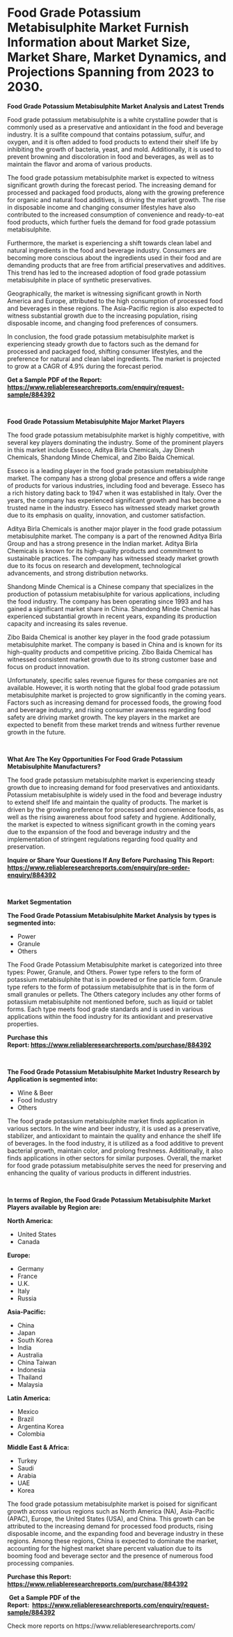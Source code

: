 <p><h1>Food Grade Potassium Metabisulphite Market Furnish Information about Market Size, Market Share, Market Dynamics, and Projections Spanning from 2023 to 2030.</h1></p><p><strong>Food Grade Potassium Metabisulphite Market Analysis and Latest Trends</strong></p>
<p><p>Food grade potassium metabisulphite is a white crystalline powder that is commonly used as a preservative and antioxidant in the food and beverage industry. It is a sulfite compound that contains potassium, sulfur, and oxygen, and it is often added to food products to extend their shelf life by inhibiting the growth of bacteria, yeast, and mold. Additionally, it is used to prevent browning and discoloration in food and beverages, as well as to maintain the flavor and aroma of various products.</p><p>The food grade potassium metabisulphite market is expected to witness significant growth during the forecast period. The increasing demand for processed and packaged food products, along with the growing preference for organic and natural food additives, is driving the market growth. The rise in disposable income and changing consumer lifestyles have also contributed to the increased consumption of convenience and ready-to-eat food products, which further fuels the demand for food grade potassium metabisulphite.</p><p>Furthermore, the market is experiencing a shift towards clean label and natural ingredients in the food and beverage industry. Consumers are becoming more conscious about the ingredients used in their food and are demanding products that are free from artificial preservatives and additives. This trend has led to the increased adoption of food grade potassium metabisulphite in place of synthetic preservatives.</p><p>Geographically, the market is witnessing significant growth in North America and Europe, attributed to the high consumption of processed food and beverages in these regions. The Asia-Pacific region is also expected to witness substantial growth due to the increasing population, rising disposable income, and changing food preferences of consumers.</p><p>In conclusion, the food grade potassium metabisulphite market is experiencing steady growth due to factors such as the demand for processed and packaged food, shifting consumer lifestyles, and the preference for natural and clean label ingredients. The market is projected to grow at a CAGR of 4.9% during the forecast period.</p></p>
<p><strong>Get a Sample PDF of the Report:&nbsp; <a href="https://www.reliableresearchreports.com/enquiry/request-sample/884392">https://www.reliableresearchreports.com/enquiry/request-sample/884392</a></strong></p>
<p>&nbsp;</p>
<p><strong>Food Grade Potassium Metabisulphite Major Market Players</strong></p>
<p><p>The food grade potassium metabisulphite market is highly competitive, with several key players dominating the industry. Some of the prominent players in this market include Esseco, Aditya Birla Chemicals, Jay Dinesh Chemicals, Shandong Minde Chemical, and Zibo Baida Chemical.</p><p>Esseco is a leading player in the food grade potassium metabisulphite market. The company has a strong global presence and offers a wide range of products for various industries, including food and beverage. Esseco has a rich history dating back to 1947 when it was established in Italy. Over the years, the company has experienced significant growth and has become a trusted name in the industry. Esseco has witnessed steady market growth due to its emphasis on quality, innovation, and customer satisfaction.</p><p>Aditya Birla Chemicals is another major player in the food grade potassium metabisulphite market. The company is a part of the renowned Aditya Birla Group and has a strong presence in the Indian market. Aditya Birla Chemicals is known for its high-quality products and commitment to sustainable practices. The company has witnessed steady market growth due to its focus on research and development, technological advancements, and strong distribution networks.</p><p>Shandong Minde Chemical is a Chinese company that specializes in the production of potassium metabisulphite for various applications, including the food industry. The company has been operating since 1993 and has gained a significant market share in China. Shandong Minde Chemical has experienced substantial growth in recent years, expanding its production capacity and increasing its sales revenue.</p><p>Zibo Baida Chemical is another key player in the food grade potassium metabisulphite market. The company is based in China and is known for its high-quality products and competitive pricing. Zibo Baida Chemical has witnessed consistent market growth due to its strong customer base and focus on product innovation.</p><p>Unfortunately, specific sales revenue figures for these companies are not available. However, it is worth noting that the global food grade potassium metabisulphite market is projected to grow significantly in the coming years. Factors such as increasing demand for processed foods, the growing food and beverage industry, and rising consumer awareness regarding food safety are driving market growth. The key players in the market are expected to benefit from these market trends and witness further revenue growth in the future.</p></p>
<p>&nbsp;</p>
<p><strong>What Are The Key Opportunities For Food Grade Potassium Metabisulphite Manufacturers?</strong></p>
<p><p>The food grade potassium metabisulphite market is experiencing steady growth due to increasing demand for food preservatives and antioxidants. Potassium metabisulphite is widely used in the food and beverage industry to extend shelf life and maintain the quality of products. The market is driven by the growing preference for processed and convenience foods, as well as the rising awareness about food safety and hygiene. Additionally, the market is expected to witness significant growth in the coming years due to the expansion of the food and beverage industry and the implementation of stringent regulations regarding food quality and preservation.</p></p>
<p><strong>Inquire or Share Your Questions If Any Before Purchasing This Report: <a href="https://www.reliableresearchreports.com/enquiry/pre-order-enquiry/884392">https://www.reliableresearchreports.com/enquiry/pre-order-enquiry/884392</a></strong></p>
<p>&nbsp;</p>
<p><strong>Market Segmentation</strong></p>
<p><strong>The Food Grade Potassium Metabisulphite Market Analysis by types is segmented into:</strong></p>
<p><ul><li>Power</li><li>Granule</li><li>Others</li></ul></p>
<p><p>The Food Grade Potassium Metabisulphite market is categorized into three types: Power, Granule, and Others. Power type refers to the form of potassium metabisulphite that is in powdered or fine particle form. Granule type refers to the form of potassium metabisulphite that is in the form of small granules or pellets. The Others category includes any other forms of potassium metabisulphite not mentioned before, such as liquid or tablet forms. Each type meets food grade standards and is used in various applications within the food industry for its antioxidant and preservative properties.</p></p>
<p><strong>Purchase this Report:&nbsp;<a href="https://www.reliableresearchreports.com/purchase/884392">https://www.reliableresearchreports.com/purchase/884392</a></strong></p>
<p>&nbsp;</p>
<p><strong>The Food Grade Potassium Metabisulphite Market Industry Research by Application is segmented into:</strong></p>
<p><ul><li>Wine & Beer</li><li>Food Industry</li><li>Others</li></ul></p>
<p><p>The food grade potassium metabisulphite market finds application in various sectors. In the wine and beer industry, it is used as a preservative, stabilizer, and antioxidant to maintain the quality and enhance the shelf life of beverages. In the food industry, it is utilized as a food additive to prevent bacterial growth, maintain color, and prolong freshness. Additionally, it also finds applications in other sectors for similar purposes. Overall, the market for food grade potassium metabisulphite serves the need for preserving and enhancing the quality of various products in different industries.</p></p>
<p>&nbsp;</p>
<p><strong>In terms of Region, the Food Grade Potassium Metabisulphite Market Players available by Region are:</strong></p>
<p>
    <p> <strong> North America: </strong>
        <ul>
            <li>United States</li>
            <li>Canada</li>
        </ul>
        </p> 
    <p> <strong> Europe: </strong>
        <ul>
            <li>Germany</li>
            <li>France</li>
            <li>U.K.</li>
            <li>Italy</li>
            <li>Russia</li>
        </ul>
        </p> 
    <p> <strong> Asia-Pacific: </strong>
        <ul>
            <li>China</li>
            <li>Japan</li>
            <li>South Korea</li>
            <li>India</li>
            <li>Australia</li>
            <li>China Taiwan</li>
            <li>Indonesia</li>
            <li>Thailand</li>
            <li>Malaysia</li>
        </ul>
        </p> 
    <p> <strong> Latin America: </strong>
        <ul>
            <li>Mexico</li>
            <li>Brazil</li>
            <li>Argentina Korea</li>
            <li>Colombia</li>
        </ul>
        </p> 
    <p> <strong> Middle East & Africa: </strong>
        <ul>
            <li>Turkey</li>
            <li>Saudi</li>
            <li>Arabia</li>
            <li>UAE</li>
            <li>Korea</li>
        </ul>
    </p>
    </p>
<p><p>The food grade potassium metabisulphite market is poised for significant growth across various regions such as North America (NA), Asia-Pacific (APAC), Europe, the United States (USA), and China. This growth can be attributed to the increasing demand for processed food products, rising disposable income, and the expanding food and beverage industry in these regions. Among these regions, China is expected to dominate the market, accounting for the highest market share percent valuation due to its booming food and beverage sector and the presence of numerous food processing companies.</p></p>
<p><strong>Purchase this Report: <a href="https://www.reliableresearchreports.com/purchase/884392">https://www.reliableresearchreports.com/purchase/884392</a></strong></p>
<p>&nbsp;<strong>Get a Sample PDF of the Report:&nbsp;&nbsp;<a href="https://www.reliableresearchreports.com/enquiry/request-sample/884392">https://www.reliableresearchreports.com/enquiry/request-sample/884392</a></strong></p>
<p><strong></strong></p>
<p>Check more reports on https://www.reliableresearchreports.com/</p>